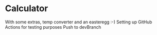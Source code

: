 # Calculator
With some extras, temp converter and an easteregg :-)
Setting up GitHub Actions for testing purposes
Push to devBranch
